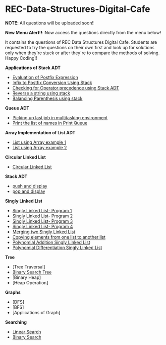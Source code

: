 # REC-Data-Structures-Digital-Cafe
**NOTE**: All questions will be uploaded soon!!

**New Menu Alert!!**: Now access the questions directly from the menu below!

It contains the questions of REC Data Structures Digital Cafe. 
Students are requested to try the questions on their own first and look up for solutions only when they're stuck or after they're to compare the methods of solving.
Happy Coding!!

**Applications of Stack ADT**

 - [Evaluation of Postfix Expression](https://github.com/CrypticFate5/REC-Data-Structures-Digital-Cafe/blob/main/postfix_eval.c) 
 - [Infix to Postfix Conversion Using Stack](https://github.com/CrypticFate5/REC-Data-Structures-Digital-Cafe/blob/main/inifix_to_postfix.c) 
 - [Checking for Operator precedence using Stack ADT](https://github.com/CrypticFate5/REC-Data-Structures-Digital-Cafe/blob/main/check_precedence.c)
 - [Reverse a string using stack](https://github.com/CrypticFate5/REC-Data-Structures-Digital-Cafe/blob/main/reverse_string.c)
 - [Balancing Parenthesis using stack](https://github.com/CrypticFate5/REC-Data-Structures-Digital-Cafe/blob/main/balancing_parenthesis.c)
 
 **Queue ADT**
 
 - [Picking up last job in multitasking environment](https://github.com/CrypticFate5/REC-Data-Structures-Digital-Cafe/blob/main/picking_up_last_job.c)
 - [Print the list of names in Print Queue](https://github.com/CrypticFate5/REC-Data-Structures-Digital-Cafe/blob/main/print_queue.c)
 
 **Array Implementation of List ADT**
 - [List using Array example 1](https://github.com/CrypticFate5/REC-Data-Structures-Digital-Cafe/blob/main/list_array1.c)
 - [List using Array example 2](https://github.com/CrypticFate5/REC-Data-Structures-Digital-Cafe/blob/main/list_array2.c)
 
 **Circular Linked List**
 
 - [Circular Linked List](https://github.com/CrypticFate5/REC-Data-Structures-Digital-Cafe/blob/main/circular_linked_list.c)
 
 **Stack ADT**
 
 - [push and display](https://github.com/CrypticFate5/REC-Data-Structures-Digital-Cafe/blob/main/push_pop1.c)
 - [pop and display](https://github.com/CrypticFate5/REC-Data-Structures-Digital-Cafe/blob/main/push_pop2.c)
 
 **Singly Linked List**
 
 - [Singly Linked List- Program 1](https://github.com/CrypticFate5/REC-Data-Structures-Digital-Cafe/blob/main/linked_list1.c)
 - [Singly Linked List- Program 2](https://github.com/CrypticFate5/REC-Data-Structures-Digital-Cafe/blob/main/linked_list2.c)
 - [Singly Linked List- Program 3](https://github.com/CrypticFate5/REC-Data-Structures-Digital-Cafe/blob/main/linked_list3.c)
 - [Singly Linked List- Program 4](https://github.com/CrypticFate5/REC-Data-Structures-Digital-Cafe/blob/main/linked_list4.c)
 - [Merging two Singly Linked List](https://github.com/CrypticFate5/REC-Data-Structures-Digital-Cafe/blob/main/merge_singly_ll.c)
 - [Copying elements from one list to another list](https://github.com/CrypticFate5/REC-Data-Structures-Digital-Cafe/blob/main/copy_to_ll.c)
 - [Polynomial Addition Singly Linked List](https://github.com/CrypticFate5/REC-Data-Structures-Digital-Cafe/blob/main/polynomial_addition.c)
 - [Polynomial Differentiation Singly Linked List](https://github.com/CrypticFate5/REC-Data-Structures-Digital-Cafe/blob/main/polynomial_diffrentiation.c)

**Tree**

 - [Tree Traversal]
 - [Binary Search Tree](https://github.com/CrypticFate5/REC-Data-Structures-Digital-Cafe/blob/main/binary_search_tree.c)
 - [Binary Heap]
 - [Heap Operation]
 
 **Graphs**
 
 - [DFS]
 - [BFS]
 - [Applications of Graph]
 
 **Searching**
 
 - [Linear Search](https://github.com/CrypticFate5/REC-Data-Structures-Digital-Cafe/blob/main/linear_search.c)
 - [Binary Search](https://github.com/CrypticFate5/REC-Data-Structures-Digital-Cafe/blob/main/binary_search.c)
